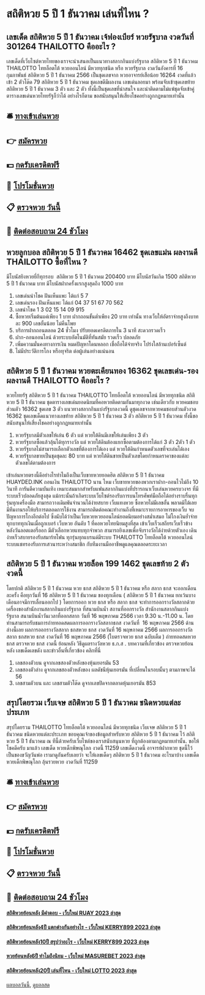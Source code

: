# สถิติหวย 5 ปี 1 ธันวาคม เล่นที่ไหน ?
## เลขเด็ด สถิติหวย 5 ปี 1 ธันวาคม เจ้ฟองเบียร์ หวยรัฐบาล งวดวันที่ 301264 THAILOTTO คืออะไร ?
เลขเด็ดที่เว็บไซต์หวยไทยของเราจะนำเสนอเป็นแนวทางสลากกินแบ่งรัฐบาล สถิติหวย 5 ปี 1 ธันวาคม THAILOTTO ไทยล็อตโต้ หวยออนไลน์ มีหวยทุกชนิด หรือ หวยรัฐบาล งวดวันอังคารที่ 16 กุมภาพันธ์ สถิติหวย 5 ปี 1 ธันวาคม 2566 เป็นชุดเลขจาก หวยอาจารย์เสือน้อย 16264 งวดที่แล้วเข้า 2 ตัวโต๊ด 79 สถิติหวย 5 ปี 1 ธันวาคม ชุดเลขดีมีผลงาน เลขเด่นลอยมา พร้อมจับเข้าชุดเลขท้าย สถิติหวย 5 ปี 1 ธันวาคม 3 ตัว และ 2 ตัว ทั้งนี้เป็นชุดเลขที่น่าสนใจ และน่าติดตามไม่แพ้ชุดจับเข้าคู่ตารางเลขเด่นหวยไทยรัฐก็ว่าได้ อย่างไรก็ตาม ขอสนับสนุนให้เสี่ยงโชคอย่างถูกกฎหมายเท่านั้น

## 🛎 [ทางเข้าเล่นหวย](https://bit.ly/3BG5bNw)
## 👉 [สมัครหวย](https://bit.ly/3BG5bNw)
## 💵 [กดรับเครดิตฟรี](https://bit.ly/3C3mvgS)
## 👑 [โปรโมชั่นหวย](https://bit.ly/3C3mvgS)
## 📋 [ตรวจหวย วันนี้](https://bit.ly/3C3mvgS)
## 📱 [ติดต่อสอบถาม 24 ชัวโมง](https://bit.ly/3C3mvgS)

## หวยลูกบอล สถิติหวย 5 ปี 1 ธันวาคม 16462 ชุดเลขแม่น ผลงานดี THAILOTTO ซื้อที่ไหน ?
มีโบนัสยิงหวยยี่กีทุกรอบ  สถิติหวย 5 ปี 1 ธันวาคม 200400 บาท
มีโบนัสวันเกิด 1500 สถิติหวย 5 ปี 1 ธันวาคม บาท
มีโบนัสฝากครั้งแรกสูงสุดถึง 1000 บาท
1. เลขเด่นนำโชค ฝันเห็นแพะ ได้แก่ 5 7
2. เลขเด่นรอง ฝันเห็นแพะ ได้แก่ 04 37 51 67 70 562
3. เลขนำโชค 1 3 02 15 14 09 915
4. ซื้อหวยเริ่มต้นแค่เพียง 1 บาท ฝากถอนขั้นต่ำเพียง 20 บาท เท่านั้น ทางเว็บให้อัตราจ่ายสูงถึงบาทละ 900 เลขอั้นน้อย ไม่คืนโพย
5. บริการฝากถอนตลอด 24 ชั่วโมง ปรับยอดเครดิตภายใน 3 นาที สะดวกรวดเร็ว
6. ฝาก-ถอนออนไลน์ ด้วยระบบอัตโนมัติที่ทันสมัย รวดเร็ว ปลอดภัย
7. เพิ่มความมั่นคงทางการเงิน หมดปัญหาโดนหลอก เชื่อถือได้จ่ายจริง โปร่งใสล้านเปอร์เซ็นต์
8. ไม่มีประวัติการโกง หรือทุจริต ต่อผู้เล่นอย่างแน่นอน

## สถิติหวย 5 ปี 1 ธันวาคม หวยตะเคียนทอง 16362 ชุดเลขเด่น-รอง ผลงานดี THAILOTTO คืออะไร ?
หวยไทยรัฐ สถิติหวย 5 ปี 1 ธันวาคม THAILOTTO ไทยล็อตโต้ หวยออนไลน์ มีหวยทุกชนิด สถิติหวย 5 ปี 1 ธันวาคม ชุดตารางเลขเด่นยอดนิยมที่คอหวยติดตามกันมาทุกงวด เช่นเดียวกับ หวยคมชอบส่วนตัว 16362 ชุดเลข 3 ตัว แนวทางสลากกินแบ่งรัฐบาลงวดนี้ ดูชุดเลขจากหวยคมชอบส่วนตัวงวด 16362 ชุดเลขเด็ดแนวทางเลขท้าย สถิติหวย 5 ปี 1 ธันวาคม 3 ตัว สถิติหวย 5 ปี 1 ธันวาคม ทั้งนี้ขอสนับสนุนให้เสี่ยงโชคอย่างถูกกฎหมายเท่านั้น
1. หวยรัฐบาลมีตัวเลขให้เล่น 6 ตัว แต่ หวยใต้ดินมีเลขให้เล่นเพียง 3 ตัว
2. หวยรัฐบาลซื้อแล้วลุ้นได้ทุกรางวัล แต่ หวยใต้ดินต้องแยกซื้อตามต้องการได้แก่ 3 ตัว 2ตัว 1 ตัว
3. หวยรัฐบาลไม่สามารถเลือกตัวเลขที่ต้องการได้เอง แต่ หวยใต้ดินกำหนดตัวเลขที่จะเล่นได้เอง
4. หวยรัฐบาลขายเป็นชุดชุดละ 80 บาท แต่ หวยใต้ดินขายเป็นตัวเลขโดยกำหนดราคาของแต่ละตัวเลขได้ตามต้องการ

เข้าเล่นหวยตรงนี้ดีอย่างไรทำไมถึงเป็นเว็บขายหวยยอดฮิต สถิติหวย 5 ปี 1 ธันวาคม HUAYDED.INK ถอนเงิน THAILOTTO นาน ไหม เว็บขายหวยของพวกเราฝาก-ถอนไวไม่ถึง 10 วินาที การันตีความบันเทิง เหมาะสมมากสำหรับแฟนสลากกินแบ่งที่ปรารถนาเว็บเล่นหวยครบวงจร ที่มีระบบเร็วปลอดภัยสูงสุด แม้กระนั้นถ้าเกิดระบบเว็บไซต์รองรับการบนโทรศัพท์มือถือได้อย่างราบรื่นทุกรุ่นทุกเครื่องมือ สามารถวางเดิมพันจำนวนได้ง่ายสบาย เว็บแทงหวย ซื้อหวยไม่มีเลขอั้น พลาดมิได้เลยมีทีมงานรอให้บริการตลอดการใช้งาน สามารถติดต่อคณะทำงานถึงที่เหมาะรายการอาหารของเว็บ จบปัญหาการโกงอีกต่อไป ซึ่งนับได้ว่าเป็นเว็บหวยหวยออนไลน์ยอดนิยมอย่างสม่ำเสมอ ไม่โกงเงินย้ำจ่ายทุกบาททุกเงินเมื่อถูกเบอร์ เว็บหวย อันดับ 1 ที่คอหวยไทยนิยมสูงที่สุด เข้าเว็บเร็วเสถียรเว็บเร็วข้างหลังวันลอตเตอรี่ออก มีตัวเลือกหวยแทบทุกจำพวก สามารถยิงเลขเพื่อจับรางวัลได้ง่ายด้วยตัวเอง เดินง่ายเร็วสบายรองรับสมาร์ทโฟน ทุกรุ่นทุกแบรนด์มีระบบ THAILOTTO ไทยล็อตโต้ หวยออนไลน์ ระบบแชทรองรับการเสวนาระหว่างสมาชิก กับทีมงานมืออาชีพดูแลคุณตลอดระยะเวลา

## สถิติหวย 5 ปี 1 ธันวาคม หวยล็อค 199 1462 ชุดเลขท้าย 2 ตัวงวดนี้
โดยปกติ สถิติหวย 5 ปี 1 ธันวาคม หวย ธกส สถิติหวย 5 ปี 1 ธันวาคม หรือ สลาก ธกส จะออกเดือนละครั้ง คือทุกวันที่ 16 สถิติหวย 5 ปี 1 ธันวาคม ของทุกเดือน ( สถิติหวย 5 ปี 1 ธันวาคม ยกเว้นบางเดือนอาจมีการเลื่อนออกไป ) โดยการออก หวย ธกส หรือ สลาก ธกส จะทำการออกรางวัลสลากด้วยเครื่องของสำนักงานสลากกินแบ่งรัฐบาล ที่สนามบินน้ำ
สถานที่ออกรางวัล สำนักงานสลากกินแบ่งรัฐบาล สนามบินน้ำวันเวลาที่ออกสลาก วันที่ 16 พฤษภาคม 2566 เวลา 9.30 น.-11.00 น.
โดยท่านสามารถรับชมการถ่ายทอดสดผลการออกรางวัลสลากธกส งวดวันที่  16 พฤษภาคม 2566 ด้านล่างนี้เลย
ผลการออกรางวัลสลาก ธกสหวย ธกส งวดวันที่ 16 พฤษภาคม 2566
ผลการออกรางวัลสลาก ธกสหวย ธกส งวดวันที่ 16 พฤษภาคม 2566 (ใบตรวจหวย ธกส ฉบับเต็ม )
 ถ่ายทอดสดหวย ธกส ตรวจหวย ธกส งวดนี้ ย้อนหลัง 
วิธีดูผลรางวัลหวย ธ.ก.ส .
บทความที่เกี่ยวข้อง
ตรวจหวยย้อนหลัง เลขเด็ดเลขดัง และข่าวอื่นที่เกี่ยวข้อง คลิกที่นี่
1. เลขสองตัวบน ดูจากเลขสองตัวหลังของหุ้นเยอรมัน 53
2. เลขสองตัวล่าง ดูจากเลขสองตัวหลังของ ผลดัชนีหุ้นเยอรมัน ที่เปลี่ยนในรอบนั้นๆ ตามภาพจะได้ 56
3. เลขสามตัวบน และ เลขสามตัวโต๊ด ดูจากเลขปิดจากตลาดหุ้นเยอรมัน 853

## สรุปโดยรวม เว็บเจษ สถิติหวย 5 ปี 1 ธันวาคม ชนิดหวยแต่ละประเภท
สรุปโดยรวม THAILOTTO ไทยล็อตโต้ หวยออนไลน์ มีหวยทุกชนิด เว็บเจษ สถิติหวย 5 ปี 1 ธันวาคม ชนิดหวยแต่ละประเภท ขอบคุณเจ้าของข้อมูลสำหรับหวย สถิติหวย 5 ปี 1 ธันวาคม ไว้ สถิติหวย 5 ปี 1 ธันวาคม ณ ทีนี้ด้วยครับเว็บไซต์ของเราสนับสนุนหวย ที่ถูกต้องตามกฏหมายเท่านั้น. ขอให้โชคดีครับ
มาแล้ว เลขเด็ด หวยเด็กพิษณุโลก งวดนี้ 11259 เลขเด็ดงวดนี้ อาจารย์ฝากหวย ชุดนี้ใว้เป็นของขวัญวันพ่อ เรามาดูกันครับเลยว่า จะให้เลขเด็ดๆ สถิติหวย 5 ปี 1 ธันวาคม อะไรมาบ้าง
เลขเด็ด หวยเด็กพิษณุโลก ลุ้นรวยหวย งวดวันที่ 11259

## 🛎 [ทางเข้าเล่นหวย](https://bit.ly/3BG5bNw)
## 👉 [สมัครหวย](https://bit.ly/3BG5bNw)
## 💵 [กดรับเครดิตฟรี](https://bit.ly/3C3mvgS)
## 👑 [โปรโมชั่นหวย](https://bit.ly/3C3mvgS)
## 📋 [ตรวจหวย วันนี้](https://bit.ly/3C3mvgS)
## 📱 [ติดต่อสอบถาม 24 ชัวโมง](https://bit.ly/3C3mvgS)

#### [สถิติหวยย้อนหลัง มีคำตอบ - เว็บใหม่ RUAY 2023 ล่าสุด](https://atom.io/themes/สถิติหวยย้อนหลัง%20มีคำตอบ%20-%20เว็บใหม่%20ruay%202023%20ล่าสุด)
#### [สถิติหวยย้อนหลัง4ปี แตกต่างกันอย่างไร - เว็บใหม่ KERRY899 2023 ล่าสุด](https://atom.io/themes/สถิติหวยย้อนหลัง4ปี%20แตกต่างกันอย่างไร%20-%20เว็บใหม่%20kerry899%202023%20ล่าสุด)
#### [สถิติหวยย้อนหลัง10ปี สรุปว่าอะไร - เว็บใหม่ KERRY899 2023 ล่าสุด](https://atom.io/themes/สถิติหวยย้อนหลัง10ปี%20สรุปว่าอะไร%20-%20เว็บใหม่%20kerry899%202023%20ล่าสุด)
#### [หวยย้อนหลัง6ปี ทำไมถึงนิยม - เว็บใหม่ MASUREBET 2023 ล่าสุด](https://atom.io/themes/หวยย้อนหลัง6ปี%20ทำไมถึงนิยม%20-%20เว็บใหม่%20masurebet%202023%20ล่าสุด)
#### [สถิติหวยย้อนหลัง20ปี เล่นที่ไหน - เว็บใหม่ LOTTO 2023 ล่าสุด](https://atom.io/themes/สถิติหวยย้อนหลัง20ปี%20เล่นที่ไหน%20-%20เว็บใหม่%20lotto%202023%20ล่าสุด)

[ผลบอลวันนี้](https://siamsport.tv "ผลบอลวันนี้"), [ดูบอลสด](https://siamsport.tv/ดูบอลสด "ดูบอลสด")